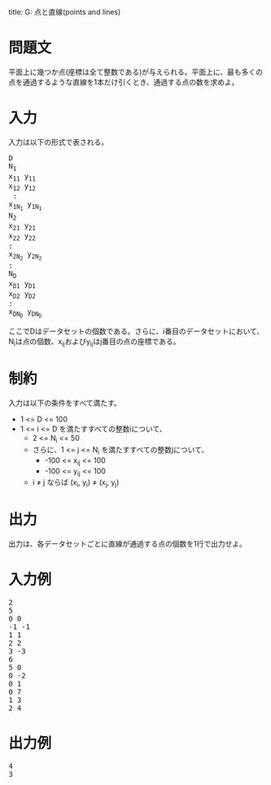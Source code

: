 title: G: 点と直線(points and lines)

問題文
==

平面上に幾つか点(座標は全て整数である)が与えられる。平面上に、最も多くの点を通過するような直線を1本だけ引くとき、通過する点の数を求めよ。

入力
==
入力は以下の形式で表される。
<pre>
D
N<sub>1</sub>
x<sub>11</sub> y<sub>11</sub>
x<sub>12</sub> y<sub>12</sub>
 :
x<sub>1N<sub>1</sub></sub> y<sub>1N<sub>1</sub></sub>
N<sub>2</sub>
x<sub>21</sub> y<sub>21</sub>
x<sub>22</sub> y<sub>22</sub>
:
x<sub>2N<sub>2</sub></sub> y<sub>2N<sub>2</sub></sub>
:
N<sub>D</sub>
x<sub>D1</sub> y<sub>D1</sub>
x<sub>D2</sub> y<sub>D2</sub>
:
x<sub>DN<sub>D</sub></sub> y<sub>DN<sub>D</sub></sub>
</pre>

ここでDはデータセットの個数である。さらに、i番目のデータセットにおいて、N<sub>i</sub>は点の個数、x<sub>ij</sub>およびy<sub>ij</sub>はj番目の点の座標である。

制約
==

入力は以下の条件をすべて満たす。

* 1 <= D <= 100
* 1 <= i <= D を満たすすべての整数iについて、
    * 2 <= N<sub>i</sub> <= 50
    * さらに、1 <= j <= N<sub>i</sub> を満たすすべての整数jについて、
        * -100 <= x<sub>ij</sub> <= 100
        * -100 <= y<sub>ij</sub> <= 100
	* i ≠ j ならば (x<sub>i</sub>, y<sub>i</sub>) ≠ (x<sub>j</sub>, y<sub>j</sub>)

出力
==

出力は、各データセットごとに直線が通過する点の個数を1行で出力せよ。

入力例
==
<pre>
2
5
0 0
-1 -1
1 1
2 2
3 -3
6
5 0
0 -2
0 1
0 7
1 3
2 4
</pre>

出力例
==
<pre>
4
3
</pre>
